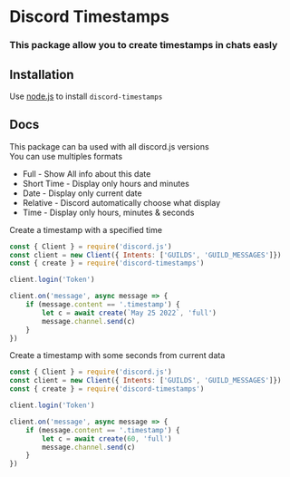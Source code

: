 <h1>Discord Timestamps</h1>
<h3>This package allow you to create timestamps in chats easly</h3> 


<div>

## **Installation**

Use [node.js](https://nodejs.org/it/download/) to install `discord-timestamps`

## **Docs**
This package can ba used with all discord.js versions  
You can use multiples formats
- Full - Show All info about this date
- Short Time - Display only hours and minutes
- Date - Display only current date
- Relative - Discord automatically choose what display
- Time - Display only hours, minutes & seconds

Create a timestamp with a specified time
```javascript
const { Client } = require('discord.js')
const client = new Client({ Intents: ['GUILDS', 'GUILD_MESSAGES']})
const { create } = require('discord-timestamps')

client.login('Token')

client.on('message', async message => {
    if (message.content == '.timestamp') {
        let c = await create(`May 25 2022`, 'full')
        message.channel.send(c)
    }
})
```
Create a timestamp with some seconds from current data
```javascript
const { Client } = require('discord.js')
const client = new Client({ Intents: ['GUILDS', 'GUILD_MESSAGES']})
const { create } = require('discord-timestamps')

client.login('Token')

client.on('message', async message => {
    if (message.content == '.timestamp') {
        let c = await create(60, 'full')
        message.channel.send(c)
    }
})
```
</div>